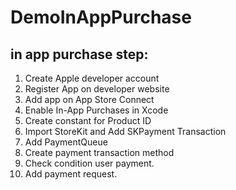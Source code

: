 # DemoInAppPurchase

## in app purchase step:
1. Create Apple developer account
2. Register App on developer website
3. Add app on App Store Connect
4. Enable In-App Purchases in Xcode
5. Create constant for Product ID
6. Import StoreKit and Add SKPayment Transaction
7. Add PaymentQueue
8. Create payment transaction method
9. Check condition user payment.
10. Add payment request.
